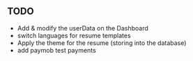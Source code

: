 ## TODO

- Add & modify the userData on the Dashboard
- switch languages for resume templates
- Apply the theme for the resume (storing into the database)
- add paymob test payments
